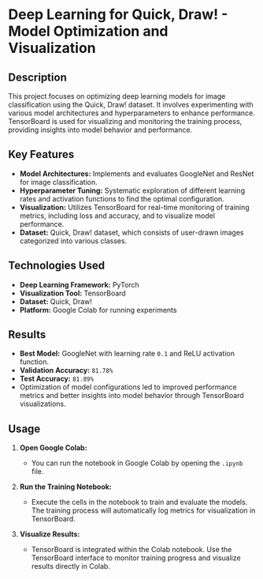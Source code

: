 # Deep Learning for Quick, Draw! - Model Optimization and Visualization

## Description
This project focuses on optimizing deep learning models for image classification using the Quick, Draw! dataset. It involves experimenting with various model architectures and hyperparameters to enhance performance. TensorBoard is used for visualizing and monitoring the training process, providing insights into model behavior and performance.

## Key Features
- **Model Architectures:** Implements and evaluates GoogleNet and ResNet for image classification.
- **Hyperparameter Tuning:** Systematic exploration of different learning rates and activation functions to find the optimal configuration.
- **Visualization:** Utilizes TensorBoard for real-time monitoring of training metrics, including loss and accuracy, and to visualize model performance.
- **Dataset:** Quick, Draw! dataset, which consists of user-drawn images categorized into various classes.

## Technologies Used
- **Deep Learning Framework:** PyTorch
- **Visualization Tool:** TensorBoard
- **Dataset:** Quick, Draw!
- **Platform:** Google Colab for running experiments

## Results
- **Best Model:** GoogleNet with learning rate `0.1` and ReLU activation function.
- **Validation Accuracy:** `81.78%`
- **Test Accuracy:** `81.89%`
- Optimization of model configurations led to improved performance metrics and better insights into model behavior through TensorBoard visualizations.

## Usage

1. **Open Google Colab:**
   - You can run the notebook in Google Colab by opening the `.ipynb` file.

2. **Run the Training Notebook:**
   - Execute the cells in the notebook to train and evaluate the models. The training process will automatically log metrics for visualization in TensorBoard.

3. **Visualize Results:**
   - TensorBoard is integrated within the Colab notebook. Use the TensorBoard interface to monitor training progress and visualize results directly in Colab.

